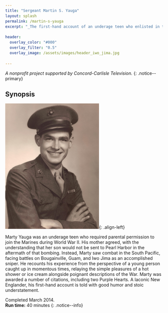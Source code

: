 ```yaml
---
title: "Sergeant Martin S. Yauga"
layout: splash
permalink: /martin-s-yauga
excerpt: "_The first-hand account of an underage teen who enlisted in the Marines, and saw combat as a sniper in the South Pacific during World War II, earning, among other citations, two Purple Hearts._"

header:
  overlay_color: "#000"
  overlay_filter: "0.5"
  overlay_image: /assets/images/header_iwo_jima.jpg

---
```


_A nonprofit project supported by Concord-Carlisle Television._
{: .notice--primary}

## Synopsis

![image-left](/assets/images/yauga_portrait_p_sm.jpg){: .align-left}

Marty Yauga was an underage teen who required parental permission to join the Marines during World War II. His mother agreed, with the understanding that her son would not be sent to Pearl Harbor in the aftermath of that bombing. Instead, Marty saw combat in the South Pacific, facing battles on Bougainville, Guam, and Iwo Jima as an accomplished sniper. He recounts his experience from the perspective of a young person caught up in momentous times, relaying the simple pleasures of a hot shower or ice cream alongside poignant descriptions of the War. Marty was awarded a number of citations, including two Purple Hearts. A laconic New Englander, his first-hand account is told with good humor and stoic understatement.

Completed March 2014. <br /> **Run time:** 40 minutes
{: .notice--info}
